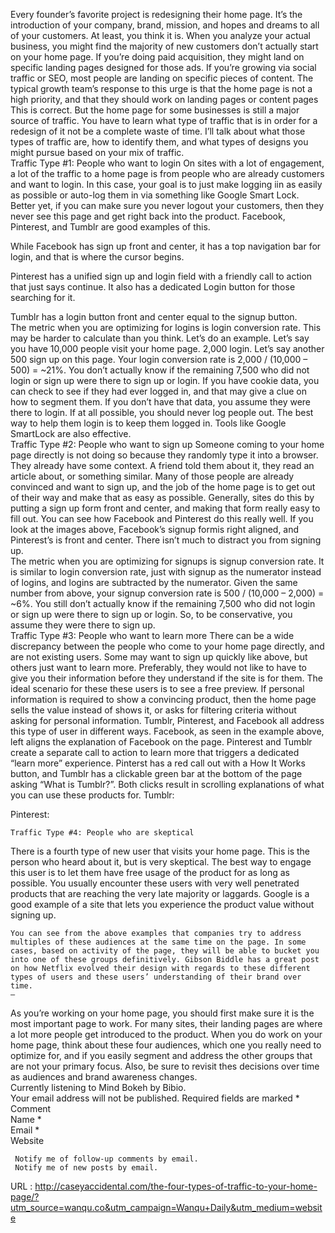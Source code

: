  Every founder’s favorite project is redesigning their home page. It’s the introduction of your company, brand, mission, and hopes and dreams to all of your customers. At least, you think it is. When you analyze your actual business, you might find the majority of new customers don’t actually start on your home page. If you’re doing paid acquisition, they might land on specific landing pages designed for those ads. If you’re growing via social traffic or SEO, most people are landing on specific pieces of content. The typical growth team’s response to this urge is that the home page is not a high priority, and that they should work on landing pages or content pages This is correct. But the home page for some businesses is still a major source of traffic. You have to learn what type of traffic that is in order for a redesign of it not be a complete waste of time. I’ll talk about what those types of traffic are, how to identify them, and what types of designs you might pursue based on your mix of traffic.  
    Traffic Type #1: People who want to login
On sites with a lot of engagement, a lot of the traffic to a home page is from people who are already customers and want to login. In this case, your goal is to just make logging iin as easily as possible or auto-log them in via something like Google Smart Lock. Better yet, if you can make sure you never logout your customers, then they never see this page and get right back into the product. Facebook, Pinterest, and Tumblr are good examples of this.

While Facebook has sign up front and center, it has a top navigation bar for login, and that is where the cursor begins.

Pinterest has a unified sign up and login field with a friendly call to action that just says continue. It also has a dedicated Login button for those searching for it.

Tumblr has a login button front and center equal to the signup button.  
    The metric when you are optimizing for logins is login conversion rate. This may be harder to calculate than you think. Let’s do an example. Let’s say you have 10,000 people visit your home page. 2,000 login. Let’s say another 500 sign up on this page. Your login conversion rate is 2,000 / (10,000 – 500) = ~21%. You don’t actually know if the remaining 7,500 who did not login or sign up were there to sign up or login. If you have cookie data, you can check to see if they had ever logged in, and that may give a clue on how to segment them. If you don’t have that data, you assume they were there to login. If at all possible, you should never log people out. The best way to help them login is to keep them logged in. Tools like Google SmartLock are also effective.  
    Traffic Type #2: People who want to sign up
Someone coming to your home page directly is not doing so because they randomly type it into a browser. They already have some context. A friend told them about it, they read an article about, or something similar. Many of those people are already convinced and want to sign up, and the job of the home page is to get out of their way and make that as easy as possible. Generally, sites do this by putting a sign up form front and center, and making that form really easy to fill out. You can see how Facebook and Pinterest do this really well. If you look at the images above, Facebook’s signup formis right aligned, and Pinterest’s is front and center. There isn’t much to distract you from signing up.  
    The metric when you are optimizing for signups is signup conversion rate. It is similar to login conversion rate, just with signup as the numerator instead of logins, and logins are subtracted by the numerator. Given the same number from above, your signup conversion rate is 500 / (10,000 – 2,000) = ~6%. You still don’t actually know if the remaining 7,500 who did not login or sign up were there to sign up or login. So, to be conservative, you assume they were there to sign up.  
    Traffic Type #3: People who want to learn more
There can be a wide discrepancy between the people who come to your home page directly, and are not existing users. Some may want to sign up quickly like above, but others just want to learn more. Preferably, they would not like to have to give you their information before they understand if the site is for them. The ideal scenario for these these users is to see a free preview. If personal information is required to show a convincing product, then the home page sells the value instead of shows it, or asks for filtering criteria without asking for personal information. Tumblr, Pinterest, and Facebook all address this type of user in different ways. Facebook, as seen in the example above, left aligns the explanation of Facebook on the page. Pinterest and Tumblr create a separate call to action to learn more that triggers a dedicated “learn more” experience. Pinterst has a red call out with a How It Works button, and Tumblr has a clickable green bar at the bottom of the page asking “What is Tumblr?”. Both clicks result in scrolling explanations of what you can use these products for.
Tumblr:
  
      
      
      
    
Pinterest:
  
      
    Traffic Type #4: People who are skeptical
There is a fourth type of new user that visits your home page. This is the person who heard about it, but is very skeptical. The best way to engage this user is to let them have free usage of the product for as long as possible. You usually encounter these users with very well penetrated products that are reaching the very late majority or laggards. Google is a good example of a site that lets you experience the product value without signing up.
  
    You can see from the above examples that companies try to address multiples of these audiences at the same time on the page. In some cases, based on activity of the page, they will be able to bucket you into one of these groups definitively. Gibson Biddle has a great post on how Netflix evolved their design with regards to these different types of users and these users’ understanding of their brand over time.   
    —
As you’re working on your home page, you should first make sure it is the most important page to work. For many sites, their landing pages are where a lot more people get introduced to the product. When you do work on your home page, think about these four audiences, which one you really need to optimize for, and if you easily segment and address the other groups that are not your primary focus. Also, be sure to revisit thes decisions over time as audiences and brand awareness changes.  
    Currently listening to Mind Bokeh by Bibio.  
    Your email address will not be published. Required fields are marked *  
    Comment   
    Name *   
    Email *   
    Website   
     

  
      
     Notify me of follow-up comments by email.  
     Notify me of new posts by email.  
      
    
 
  
    
  URL : http://caseyaccidental.com/the-four-types-of-traffic-to-your-home-page/?utm_source=wanqu.co&utm_campaign=Wanqu+Daily&utm_medium=website